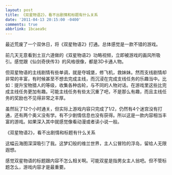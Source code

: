 ```yaml
---
layout: post
title: 《双星物语2》，看不出剧情和标题有什么关系
date: '2011-04-13 20:15:00 -0400'
comments: true
abbrlink: 1bcaea9c
---
```

最近荒废了一个双休日，将《双星物语2》打通。总体感觉是一款不错的游戏。

前几天无意看到土豆六道做的《双星物语2》功略视频，立即被游戏的画风所吸引。感觉跟《仙剑奇侠传3》的风格很像，都是3D卡通人物。

但双星物语的主线剧情有些单调，就是夺城堡，修飞机，救妹妹。然而支线剧情却非常的丰富，有时候甚至不想去完成主线，而沉浸在完成支线任务的乐趣当中。比如：提升宝物猎人的等级，收集各种齿轮，与不同的人物对话。在游戏里这些比完成主线任务更加有趣。可能主线任务有些太沉重了吧，不是那么有趣，而且主线任务的奖励也不见得非常之丰厚。

虽然玩了12个小时通关，但实际上游戏内容只完成了1/2，仍然有4个迷宫没有打通，还有两个奥义没有学。有不少剧情信息也没有获得。所以这是一款内容相当丰富的游戏。如果深入其中就感觉像看动漫或者读小说一般。

《双星物语2》，看不出剧情和标题有什么关系

这幅云海图深深吸引了我。这梦幻般的维兰世界，主人公冒险的浮岛，留给人无限遐想。

感觉双星物语的标题跟内容不怎么相关啊。可能双星是指男女主人翁吧。但不管标题怎么，游戏内容才是最重要。
